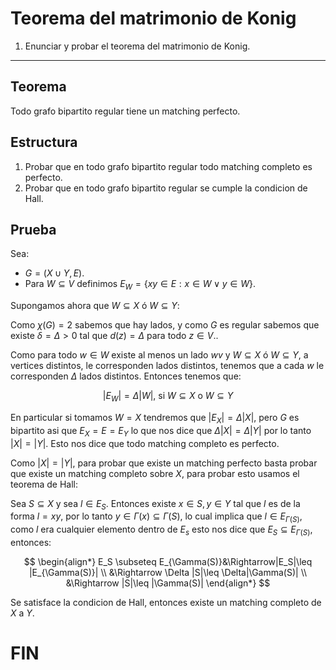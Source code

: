 # Teorema del matrimonio de Konig

1. Enunciar y probar el teorema del matrimonio de Konig.

---

## Teorema

Todo grafo bipartito regular tiene un matching perfecto.

## Estructura

1. Probar que en todo grafo bipartito regular todo matching completo es perfecto.
2. Probar que en todo grafo bipartito regular se cumple la condicion de Hall.

## Prueba

Sea:

- $G=(X\cup Y,E)$.
- Para $W\subseteq V$ definimos $E_W=\{xy\in E:x\in W \lor y\in W\}$.

Supongamos ahora que $W\subseteq X$ ó $W \subseteq Y$:

Como $\chi(G)=2$ sabemos que hay lados, y como $G$ es regular sabemos que existe $\delta =\Delta >0$ tal que $d(z)=\Delta$  para todo $z\in V$..

Como para todo $w\in W$ existe al menos un lado $wv$ y $W\subseteq X$ ó $W \subseteq Y$, a vertices distintos, le corresponden lados distintos, tenemos que a cada $w$ le corresponden $\Delta$ lados distintos. Entonces tenemos que:

$$
|E_W|= \Delta|W| \text{, si $W \subseteq X$ o $W \subseteq Y$}
$$

En particular si tomamos $W=X$ tendremos que $|E_X|=\Delta |X|$, pero $G$ es bipartito asi que $E_X=E=E_Y$ lo que nos dice que $\Delta|X|=\Delta |Y|$ por lo tanto $|X|=|Y|$. Esto nos dice que todo matching completo es perfecto.

Como $|X|=|Y|$, para probar que existe un matching perfecto basta probar que existe un matching completo sobre $X$, para probar esto usamos el teorema de Hall:

Sea $S\subseteq X$ y sea $l \in E_S$. Entonces existe $x\in S, y \in Y$ tal que $l$ es de la forma $l=xy$, por lo tanto $y\in \Gamma (x)\subseteq \Gamma(S)$, lo cual implica que $l\in E_{\Gamma (S)}$, como $l$  era cualquier elemento dentro de $E_s$ esto nos dice que $E_S \subseteq E_{\Gamma(S)}$,  entonces:

$$
\begin{align*}
E_S \subseteq E_{\Gamma(S)}&\Rightarrow|E_S|\leq |E_{\Gamma(S)}| \\
&\Rightarrow \Delta |S|\leq \Delta|\Gamma(S)|
\\
&\Rightarrow |S|\leq |\Gamma(S)|
\end{align*}
$$

Se satisface la condicion de Hall, entonces existe un matching completo de $X$ a $Y$.

# FIN